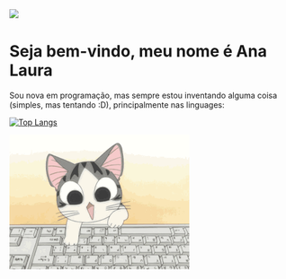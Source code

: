 <img src="https://capsule-render.vercel.app/api?type=waving&color=DF928E&height=180&section=header" />

# Seja bem-vindo, meu nome é Ana Laura

<p>Sou nova em programação, mas sempre estou inventando alguma coisa (simples, mas tentando :D), principalmente nas linguages:</p>

[![Top Langs](https://github-readme-stats.vercel.app/api/top-langs/?username=analauracoan)](https://github.com/anuraghazra/github-readme-stats)

![](gato_digitando.gif)


<!--
**analauracoan/analauracoan** is a ✨ _special_ ✨ repository because its `README.md` (this file) appears on your GitHub profile.

Here are some ideas to get you started:

- 🔭 I’m currently working on ...
- 🌱 I’m currently learning ...
- 👯 I’m looking to collaborate on ...
- 🤔 I’m looking for help with ...
- 💬 Ask me about ...
- 📫 How to reach me: ...
- 😄 Pronouns: ...
- ⚡ Fun fact: ...
-->
